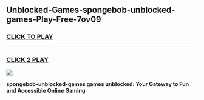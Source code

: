 
## Unblocked-Games-spongebob-unblocked-games-Play-Free-7ov09
<h3>
<a href="https://premium76.site?title=spongebob-unblocked-games&ref=10A">CLICK TO PLAY</a></h3>
<hr>

<h3>
<a href="https://premium76.site?title=spongebob-unblocked-games&ref=10A">CLICK 2 PLAY</a>
  
</h3>

<a href="https://premium76.site?title=spongebob-unblocked-games&ref=10A"><img src="https://clearcache.store/games.png"></a>


**spongebob-unblocked-games games unblocked: Your Gateway to Fun and Accessible Online Gaming**
